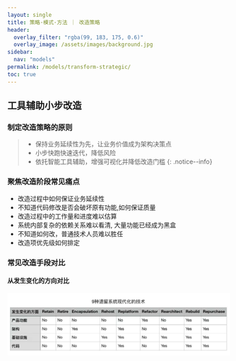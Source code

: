```yaml
---
layout: single
title: 策略·模式·方法 ｜ 改造策略
header:
  overlay_filter: "rgba(99, 183, 175, 0.6)"
  overlay_image: /assets/images/background.jpg
sidebar:
  nav: "models"
permalink: /models/transform-strategic/
toc: true
---
```


## 工具辅助小步改造

### 制定改造策略的原则
> - 保持业务延续性为先，让业务价值成为架构决策点
> - 小步快跑快速迭代，降低风险
> - 依托智能工具辅助，增强可视化并降低改造门槛
{: .notice--info}

### 聚焦改造阶段常见痛点
* 改造过程中如何保证业务延续性
* 不知道代码修改是否会破坏原有功能,如何保证质量
* 改造过程中的工作量和进度难以估算
* 系统内部复杂的依赖关系难以看清, 大量功能已经成为黑盒
* 不知道如何改，普通技术人员难以胜任
* 改造项优先级如何排定


### 常见改造手段对比

#### 从发生变化的方向对比
![从发生变化的方向对比](/assets/images/refactor1.jpeg)

